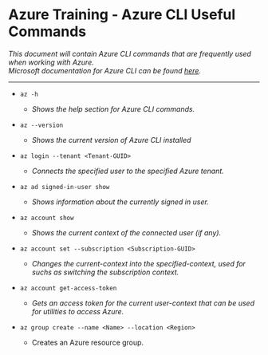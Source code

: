 # Azure Training - Azure CLI Useful Commands
_This document will contain Azure CLI commands that are frequently used when working with Azure._<br>
_Microsoft documentation for Azure CLI can be found [here](https://learn.microsoft.com/en-us/cli/azure/)._<br>

---
* `az -h`
  * _Shows the help section for Azure CLI commands._

* `az --version`
  * _Shows the current version of Azure CLI installed_

* `az login --tenant <Tenant-GUID>`
  * _Connects the specified user to the specified Azure tenant._

* `az ad signed-in-user show`
  * _Shows information about the currently signed in user._

* `az account show`
  * _Shows the current context of the connected user (if any)._

* `az account set --subscription <Subscription-GUID>`
  * _Changes the current-context into the specified-context, used for suchs as switching the subscription context._

* `az account get-access-token`
  * _Gets an access token for the current user-context that can be used for utilities to access Azure._

* `az group create --name <Name> --location <Region>`
  * Creates an Azure resource group.
